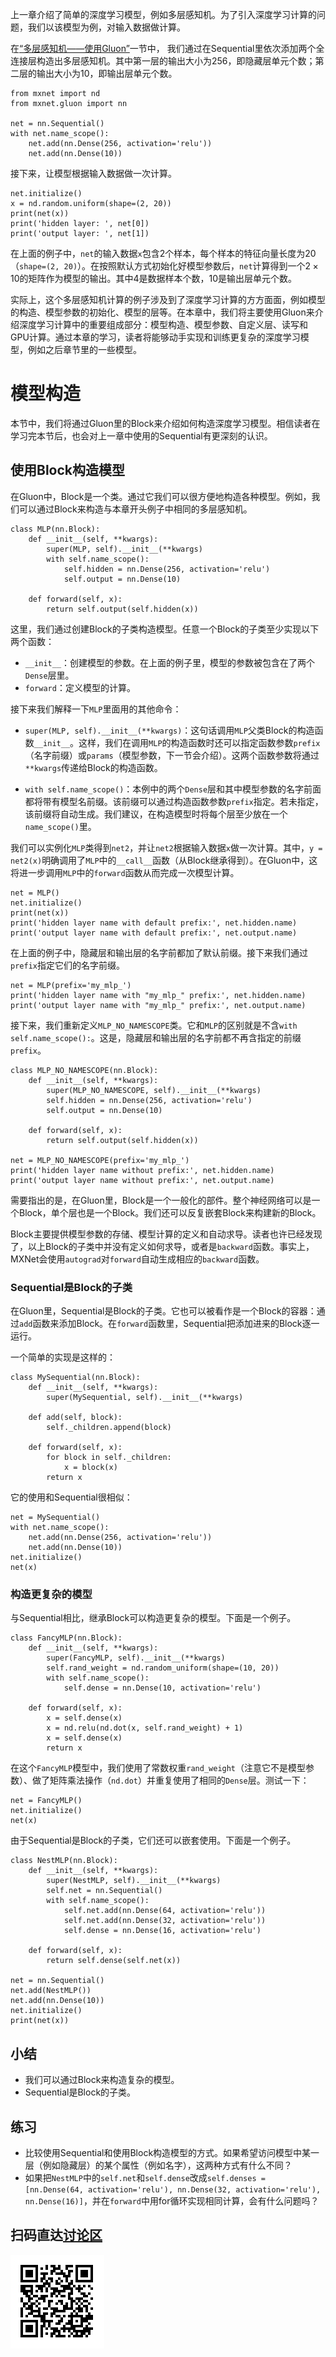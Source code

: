上一章介绍了简单的深度学习模型，例如多层感知机。为了引入深度学习计算的问题，我们以该模型为例，对输入数据做计算。

在[“多层感知机——使用Gluon”](../chapter_supervised-learning/mlp-gluon.md)一节中，
我们通过在Sequential里依次添加两个全连接层构造出多层感知机。其中第一层的输出大小为256，即隐藏层单元个数；第二层的输出大小为10，即输出层单元个数。

```{.python .input  n=1}
from mxnet import nd
from mxnet.gluon import nn

net = nn.Sequential()
with net.name_scope():
    net.add(nn.Dense(256, activation='relu'))
    net.add(nn.Dense(10))
```

接下来，让模型根据输入数据做一次计算。

```{.python .input  n=2}
net.initialize()
x = nd.random.uniform(shape=(2, 20))
print(net(x))
print('hidden layer: ', net[0])
print('output layer: ', net[1])
```

在上面的例子中，`net`的输入数据`x`包含2个样本，每个样本的特征向量长度为20（`shape=(2, 20)`）。在按照默认方式初始化好模型参数后，`net`计算得到一个$2 \times 10$的矩阵作为模型的输出。其中4是数据样本个数，10是输出层单元个数。

实际上，这个多层感知机计算的例子涉及到了深度学习计算的方方面面，例如模型的构造、模型参数的初始化、模型的层等。在本章中，我们将主要使用Gluon来介绍深度学习计算中的重要组成部分：模型构造、模型参数、自定义层、读写和GPU计算。通过本章的学习，读者将能够动手实现和训练更复杂的深度学习模型，例如之后章节里的一些模型。

# 模型构造

本节中，我们将通过Gluon里的Block来介绍如何构造深度学习模型。相信读者在学习完本节后，也会对上一章中使用的Sequential有更深刻的认识。

## 使用Block构造模型

在Gluon中，Block是一个类。通过它我们可以很方便地构造各种模型。例如，我们可以通过Block来构造与本章开头例子中相同的多层感知机。

```{.python .input  n=3}
class MLP(nn.Block):
    def __init__(self, **kwargs):
        super(MLP, self).__init__(**kwargs)
        with self.name_scope():
            self.hidden = nn.Dense(256, activation='relu')
            self.output = nn.Dense(10)

    def forward(self, x):
        return self.output(self.hidden(x))
```

这里，我们通过创建Block的子类构造模型。任意一个Block的子类至少实现以下两个函数：

* `__init__`：创建模型的参数。在上面的例子里，模型的参数被包含在了两个`Dense`层里。
* `forward`：定义模型的计算。

接下来我们解释一下`MLP`里面用的其他命令：

* `super(MLP, self).__init__(**kwargs)`：这句话调用`MLP`父类Block的构造函数`__init__`。这样，我们在调用`MLP`的构造函数时还可以指定函数参数`prefix`（名字前缀）或`params`（模型参数，下一节会介绍）。这两个函数参数将通过`**kwargs`传递给Block的构造函数。

* `with self.name_scope()`：本例中的两个`Dense`层和其中模型参数的名字前面都将带有模型名前缀。该前缀可以通过构造函数参数`prefix`指定。若未指定，该前缀将自动生成。我们建议，在构造模型时将每个层至少放在一个`name_scope()`里。

我们可以实例化`MLP`类得到`net2`，并让`net2`根据输入数据`x`做一次计算。其中，`y = net2(x)`明确调用了`MLP`中的`__call__`函数（从Block继承得到）。在Gluon中，这将进一步调用`MLP`中的`forward`函数从而完成一次模型计算。

```{.python .input  n=4}
net = MLP()
net.initialize()
print(net(x))
print('hidden layer name with default prefix:', net.hidden.name)
print('output layer name with default prefix:', net.output.name)
```

在上面的例子中，隐藏层和输出层的名字前都加了默认前缀。接下来我们通过`prefix`指定它们的名字前缀。

```{.python .input  n=5}
net = MLP(prefix='my_mlp_')
print('hidden layer name with "my_mlp_" prefix:', net.hidden.name)
print('output layer name with "my_mlp_" prefix:', net.output.name)
```

接下来，我们重新定义`MLP_NO_NAMESCOPE`类。它和`MLP`的区别就是不含`with self.name_scope():`。这是，隐藏层和输出层的名字前都不再含指定的前缀`prefix`。

```{.python .input  n=6}
class MLP_NO_NAMESCOPE(nn.Block):
    def __init__(self, **kwargs):
        super(MLP_NO_NAMESCOPE, self).__init__(**kwargs)
        self.hidden = nn.Dense(256, activation='relu')
        self.output = nn.Dense(10)

    def forward(self, x):
        return self.output(self.hidden(x))

net = MLP_NO_NAMESCOPE(prefix='my_mlp_')
print('hidden layer name without prefix:', net.hidden.name)
print('output layer name without prefix:', net.output.name)
```

需要指出的是，在Gluon里，Block是一个一般化的部件。整个神经网络可以是一个Block，单个层也是一个Block。我们还可以反复嵌套Block来构建新的Block。

Block主要提供模型参数的存储、模型计算的定义和自动求导。读者也许已经发现了，以上Block的子类中并没有定义如何求导，或者是`backward`函数。事实上，MXNet会使用`autograd`对`forward`自动生成相应的`backward`函数。


### Sequential是Block的子类

在Gluon里，Sequential是Block的子类。它也可以被看作是一个Block的容器：通过`add`函数来添加Block。在`forward`函数里，Sequential把添加进来的Block逐一运行。

一个简单的实现是这样的：

```{.python .input  n=7}
class MySequential(nn.Block):
    def __init__(self, **kwargs):
        super(MySequential, self).__init__(**kwargs)

    def add(self, block):
        self._children.append(block)

    def forward(self, x):
        for block in self._children:
            x = block(x)
        return x
```

它的使用和Sequential很相似：

```{.python .input  n=8}
net = MySequential()
with net.name_scope():
    net.add(nn.Dense(256, activation='relu'))
    net.add(nn.Dense(10))
net.initialize()
net(x)
```

### 构造更复杂的模型

与Sequential相比，继承Block可以构造更复杂的模型。下面是一个例子。

```{.python .input  n=9}
class FancyMLP(nn.Block):
    def __init__(self, **kwargs):
        super(FancyMLP, self).__init__(**kwargs)
        self.rand_weight = nd.random_uniform(shape=(10, 20))
        with self.name_scope():
            self.dense = nn.Dense(10, activation='relu')

    def forward(self, x):
        x = self.dense(x)
        x = nd.relu(nd.dot(x, self.rand_weight) + 1)
        x = self.dense(x)
        return x
```

在这个`FancyMLP`模型中，我们使用了常数权重`rand_weight`（注意它不是模型参数）、做了矩阵乘法操作（`nd.dot`）并重复使用了相同的`Dense`层。测试一下：

```{.python .input  n=10}
net = FancyMLP()
net.initialize()
net(x)
```

由于Sequential是Block的子类，它们还可以嵌套使用。下面是一个例子。

```{.python .input  n=12}
class NestMLP(nn.Block):
    def __init__(self, **kwargs):
        super(NestMLP, self).__init__(**kwargs)
        self.net = nn.Sequential()
        with self.name_scope():
            self.net.add(nn.Dense(64, activation='relu'))
            self.net.add(nn.Dense(32, activation='relu'))
            self.dense = nn.Dense(16, activation='relu')

    def forward(self, x):
        return self.dense(self.net(x))

net = nn.Sequential()
net.add(NestMLP())
net.add(nn.Dense(10))
net.initialize()
print(net(x))
```

## 小结

* 我们可以通过Block来构造复杂的模型。
* Sequential是Block的子类。


## 练习

* 比较使用Sequential和使用Block构造模型的方式。如果希望访问模型中某一层（例如隐藏层）的某个属性（例如名字），这两种方式有什么不同？
* 如果把`NestMLP`中的`self.net`和`self.dense`改成`self.denses = [nn.Dense(64, activation='relu'), nn.Dense(32, activation='relu'), nn.Dense(16)]`，并在`forward`中用for循环实现相同计算，会有什么问题吗？


## 扫码直达[讨论区](https://discuss.gluon.ai/t/topic/986)


![](../img/qr_block.svg)
